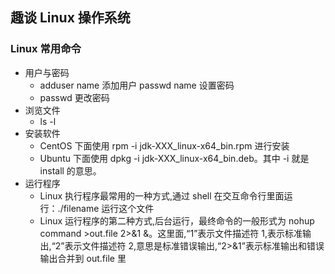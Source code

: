 ## 趣谈 Linux 操作系统
### Linux 常用命令
- 用户与密码    
    - adduser name 添加用户 passwd name 设置密码
    - passwd 更改密码
- 浏览文件
    - ls -l
- 安装软件
    - CentOS 下面使用 rpm -i jdk-XXX_linux-x64_bin.rpm 进行安装
    - Ubuntu 下面使用 dpkg -i jdk-XXX_linux-x64_bin.deb。其中 -i 就是 install 的意思。
- 运行程序
    - Linux 执行程序最常用的一种方式,通过 shell 在交互命令行里面运行：./filename 运行这个文件
    - Linux 运行程序的第二种方式,后台运行，最终命令的一般形式为 nohup command >out.file 2>&1 &。这里面,“1”表示文件描述符 1,表示标准输出,“2”表示文件描述符 2,意思是标准错误输出,“2>&1”表示标准输出和错误输出合并到 out.file 里
